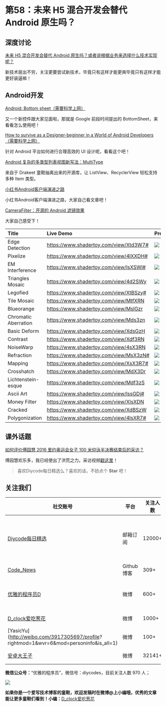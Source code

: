 # 第58：未来 H5 混合开发会替代 Android 原生吗？

## 深度讨论

[未来 H5 混合开发会替代 Android 原生吗？或者说根据业务来选择什么技术实现呢？](http://www.diycode.cc/topics/218)

新技术层出不穷，关注更要尝试新技术，毕竟只有这样才能更爽毕竟只有这样才能更好装逼嘛！

## Android开发

[Android: Bottom sheet（需要科学上网）](https://medium.com/@emrullahluleci/android-bottom-sheet-30284293f066#.tel4r6z03)

又一个新控件跟大家见面啦，那就是 Google 前段时间提出的 BottomSheet，来看看怎么使用吧！

[How to survive as a Designer-beginner in a World of Android Developers（需要科学上网）](https://medium.com/@nickstorchay/how-to-survive-as-a-designer-beginner-in-a-world-of-android-developers-954305cc0e6b#.xmgj5vfea)

针对 Android 平台如何进行合理高效的 UI 设计呢，看看这个吧！

[Android 复杂的多类型列表视图新写法：MultiType](http://www.diycode.cc/topics/224)

来自于 Drakeet 童鞋抽离出来的开源库，让 ListView、RecyclerView 轻松支持多种 Item 类型。

[小红书Android客户端演进之路](http://blog.isming.me/2016/08/08/red-android-evolution/)

小红书Android客户端演进之路，大家自己看文章吧！

[CameraFilter：开源的 Android 滤镜效果](https://github.com/WeLikeVis/CameraFilter)

大家自己感受下！

| Title | Live Demo | Preview |
| :---- | :-------- | :------ |
| Edge Detection | https://www.shadertoy.com/view/Xtd3W7# | ![](https://github.com/WeLikeVis/CameraFilter/raw/master/art/1.png)|
| Pixelize | https://www.shadertoy.com/view/4lXXDH# | ![](https://github.com/WeLikeVis/CameraFilter/raw/master/art/2.png)|
| EM Interference | https://www.shadertoy.com/view/lsXSWl# | ![](https://github.com/WeLikeVis/CameraFilter/raw/master/art/3.png)|
| Triangles Mosaic | https://www.shadertoy.com/view/4d2SWy | ![](https://github.com/WeLikeVis/CameraFilter/raw/master/art/4.png) |
| Legofied | https://www.shadertoy.com/view/XtBSzy# | ![](https://github.com/WeLikeVis/CameraFilter/raw/master/art/5.png) |
| Tile Mosaic | https://www.shadertoy.com/view/MtfXRN | ![](https://github.com/WeLikeVis/CameraFilter/raw/master/art/6.png) |
| Blueorange | https://www.shadertoy.com/view/MslGzr | ![](https://github.com/WeLikeVis/CameraFilter/raw/master/art/7.png) |
| Chromatic Aberration | https://www.shadertoy.com/view/Mds3zn | ![](https://github.com/WeLikeVis/CameraFilter/raw/master/art/8.png) |
| Basic Deform | https://www.shadertoy.com/view/XdsGzH | ![](https://github.com/WeLikeVis/CameraFilter/raw/master/art/9.png) |
| Contrast | https://www.shadertoy.com/view/Xdf3RN | ![](https://github.com/WeLikeVis/CameraFilter/raw/master/art/10.png) |
| NoiseWarp | https://www.shadertoy.com/view/4sX3RN | ![](https://github.com/WeLikeVis/CameraFilter/raw/master/art/11.png) |
| Refraction | https://www.shadertoy.com/view/MsX3zN# | ![](https://github.com/WeLikeVis/CameraFilter/raw/master/art/12.png) |
| Mapping | https://www.shadertoy.com/view/XsX3R7# | ![](https://github.com/WeLikeVis/CameraFilter/raw/master/art/13.png) |
| Crosshatch | https://www.shadertoy.com/view/MdX3Dr | ![](https://github.com/WeLikeVis/CameraFilter/raw/master/art/14.png) |
| Lichtenstein-esque | https://www.shadertoy.com/view/Mdf3zS | ![](https://github.com/WeLikeVis/CameraFilter/raw/master/art/15.png) |
| Ascii Art | https://www.shadertoy.com/view/lssGDj# | ![](https://github.com/WeLikeVis/CameraFilter/raw/master/art/16.png) |
| Money Filter | https://www.shadertoy.com/view/XlsXDN | ![](https://github.com/WeLikeVis/CameraFilter/raw/master/art/17.png) |
| Cracked | https://www.shadertoy.com/view/XdBSzW | ![](https://github.com/WeLikeVis/CameraFilter/raw/master/art/18.png) |
| Polygonization | https://www.shadertoy.com/view/4lsXR7# | ![](https://github.com/WeLikeVis/CameraFilter/raw/master/art/19.png) |

## 课外话题

[如何评价傅园慧 2016 里约奥运会女子 100 米仰泳半决赛结束后的采访？](https://www.zhihu.com/question/49374162)

傅园慧欢乐多，我已经使出了洪荒之力。采访视频[戳这里](http://m.v.qq.com/play/play.html?coverid=be93ca7ryou5uf5&vid=a002170phjn)！

> 喜欢Diycode每日精选么？喜欢的话，不妨点个 **Star** 吧！

## 关注我们

| 社交账号  |  平台  | 关注人数 | 说明 |
| -------- | -------- | -------- | -------- |
| [Diycode每日精选](http://list.qq.com/cgi-bin/qf_invite?id=d469993d2c888e971c0fbb2309c4d84256968386b126b967)|   邮箱订阅  | 12000+ | 每日分享一次Android、iOS、Swfit技术干货  |
| [Code_News](https://github.com/DiyCodes/code_news) |    Github博客  |309+ | 每日邮件推送列表  |
| [优雅的程序员D](http://weibo.com/u/5891258264) |   微博  | 600+ | 官方微博，每日分享开源信息  |
| [D_clock爱吃葱花](http://weibo.com/u/2480694892)  |   微博  | 1000+ | 日报发起人  |
|[YasicYu](http://weibo.com/3917305697/profile? rightmod=1&wvr=6&mod=personinfo&is_all=1)  |   微博  | 100+ | 日报发起人  |
|[安卓大王子](http://weibo.com/apkbus/)   |   微博  | 32141+ | 日报发起人  |



**微信公众号：**“优雅的程序员”，微信号：diycodes，目前关注人数 970 人；

![](http://upload-images.jianshu.io/upload_images/1846413-b42abfa70f909099.jpg?imageMogr2/auto-orient/strip%7CimageView2/2/w/1240)

**如果你是一个爱写技术博客的童鞋，欢迎发稿时在微博@上小编哦，优秀的文章能让更多童鞋们看到！小编：**[D_clock爱吃葱花](http://weibo.com/2480694892/profile?rightmod=1&wvr=6&mod=personinfo&is_all=1)
